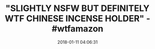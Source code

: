 ---
title: '"SLIGHTLY NSFW BUT DEFINITELY WTF CHINESE INCENSE HOLDER" - #wtfamazon'
name: >-
  Beauty Maid Chinese Red Porcelain Ceramic Craftwork Incense Burner Backflow
  Cone Holder Artwork Home Decor Figurine
date: '2018-01-11 04:06:31'
buy_now: >-
  https://www.amazon.com/Chinese-Porcelain-Craftwork-Backflow-Figurine/dp/B074V17CMZ?SubscriptionId=AKIAIA5RBQIWQVTCUEUQ&tag=coldcutdeals-20&linkCode=xm2&camp=2025&creative=165953&creativeASIN=B074V17CMZ
description_markdown: >+
  Beauty Maid Chinese Red Porcelain Ceramic Craftwork Incense Burner Backflow
  Cone Holder Artwork Home Decor Figurine

    - Package include: 1 incense burner & 1 pedestal & 10 backflow incense cones

    - Material: Ceramic, Handmade

    - Collection: Exquisite gifts & Beautiful Home Decor

    - Application scope: Living room, bedroom, study, office, meditation room, yoga room, hotel, library,etc

    - Product Dimension: 5 * 3.8 * 2.8 INCH

tweet_id_str: '951304286771843072'
price: $19.89
you_save: ''
asin: B074V17CMZ
image: 'https://images-na.ssl-images-amazon.com/images/I/41bCYAkXndL.jpg'

---